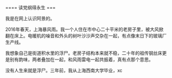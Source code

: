 ==== 读党纲得永生 ===

我是在网上认识阿景的。

2016年春天，上海暴风雨。我一个人住在市中心二十平米的老房子里，被大风掀翻在床上。电暖机的噪音和外头的树叶沙沙声交杂在一起，有点像末日下的玻璃厂生产线。

我想象自己是街道积水里的浮尸。老房子结构本来就不稳，二十年的祖传钢丝床更是别有韵味，两者叠加在一起，和风雨雷电一起共振着，真有点那个意思。

没有人生来就是浮尸。三年前，我从上海西南大学毕业，xc
